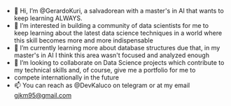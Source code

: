 - 👋 Hi, I’m @GerardoKuri, a salvadorean with a master's in AI that wants to keep learning ALWAYS.
- 👀 I’m interested in building a community of data scientists for me to keep learning about the latest data science techniques 
in a world where this skill becomes more and more indispensable 
- 🌱 I’m currently learning more about database structures due that, in my master's in AI I think this area wasn't focused and analyzed enough
- 💞️ I’m looking to collaborate on Data Science projects which contribute to my technical skills and, of course, give me a portfolio for me to
-  compete internationally in the future
- 📫 You can reach as @DevKaluco on telegram or at my email gjkm95@gmail.com

<!---
GerardoKuri/GerardoKuri is a ✨ special ✨ repository because its `README.md` (this file) appears on your GitHub profile.
You can click the Preview link to take a look at your changes.
--->
